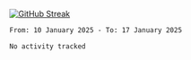 [![GitHub Streak](https://streak-stats.demolab.com?user=renren-017&theme=sea&hide_border=true&background=DD272700)](https://git.io/streak-stats)

<!--START_SECTION:waka-->

```txt
From: 10 January 2025 - To: 17 January 2025

No activity tracked
```

<!--END_SECTION:waka-->
